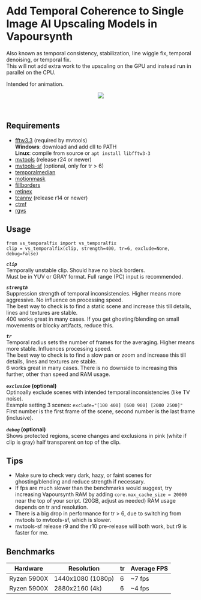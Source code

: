 

















# Add Temporal Coherence to Single Image AI Upscaling Models in Vapoursynth
Also known as temporal consistency, stabilization, line wiggle fix, temporal denoising, or temporal fix.  
This will not add extra work to the upscaling on the GPU and instead run in parallel on the CPU.

Intended for animation.

<p align="center">
    <img src="README_example.gif"/>
</p>

<br />

## Requirements
* [fftw3.3](http://www.fftw.org/download.html) (required by mvtools)  
__Windows__: download and add dll to PATH  
__Linux__: compile from source or `apt install libfftw3-3`
* [mvtools](https://github.com/dubhater/vapoursynth-mvtools) (release r24 or newer)
* [mvtools-sf](https://github.com/IFeelBloated/vapoursynth-mvtools-sf) (optional, only for tr > 6)
* [temporalmedian](https://github.com/dubhater/vapoursynth-temporalmedian)
* [motionmask](https://github.com/dubhater/vapoursynth-motionmask)
* [fillborders](https://github.com/dubhater/vapoursynth-fillborders)
* [retinex](https://github.com/HomeOfVapourSynthEvolution/VapourSynth-Retinex)
* [tcanny](https://github.com/HomeOfVapourSynthEvolution/VapourSynth-TCanny) (release r14 or newer)
* [ctmf](https://github.com/HomeOfVapourSynthEvolution/VapourSynth-CTMF)
* [rgvs](https://github.com/vapoursynth/vs-removegrain)

## Usage

    from vs_temporalfix import vs_temporalfix
    clip = vs_temporalfix(clip, strength=400, tr=6, exclude=None, debug=False)

__*`clip`*__  
Temporally unstable clip. Should have no black borders.  
Must be in YUV or GRAY format. Full range (PC) input is recommended.

__*`strength`*__  
Suppression strength of temporal inconsistencies. Higher means more aggressive. No influence on processing speed.  
The best way to check is to find a static scene and increase this till details, lines and textures are stable.  
400 works great in many cases. If you get ghosting/blending on small movements or blocky artifacts, reduce this.

__*`tr`*__  
Temporal radius sets the number of frames for the averaging. Higher means more stable. Influences processing speed.  
The best way to check is to find a slow pan or zoom and increase this till details, lines and textures are stable.  
6 works great in many cases. There is no downside to increasing this further, other than speed and RAM usage.

__*`exclusion`* (optional)__  
Optinoally exclude scenes with intended temporal inconsistencies (like TV noise).  
Example setting 3 scenes: `exclude="[100 400] [600 900] [2000 2500]"`  
First number is the first frame of the scene, second number is the last frame (inclusive).

__*`debug`* (optional)__  
Shows protected regions, scene changes and exclusions in pink (white if clip is gray) half transparent on top of the clip.

## Tips
* Make sure to check very dark, hazy, or faint scenes for ghosting/blending and reduce strength if necessary.
* If fps are much slower than the benchmarks would suggest, try increasing Vapoursynth RAM by adding `core.max_cache_size = 20000` near the top of your script. (20GB, adjust as needed) RAM usage depends on tr and resolution.
* There is a big drop in performance for tr > 6, due to switching from mvtools to mvtools-sf, which is slower.
* mvtools-sf release r9 and the r10 pre-release will both work, but r9 is faster for me.

## Benchmarks

| Hardware    | Resolution        | tr | Average FPS
| ----------- | ----------------- | -- | -----------        
| Ryzen 5900X | 1440x1080 (1080p) | 6  | ~7 fps
| Ryzen 5900X | 2880x2160 (4k)    | 6  | ~4 fps

